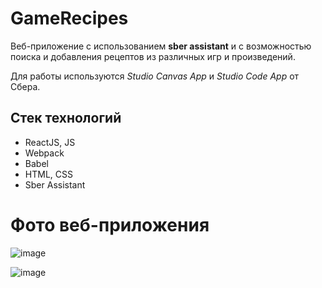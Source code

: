 # GameRecipes

Веб-приложение с использованием **sber assistant** и с возможностью поиска и добавления рецептов из различных игр и произведений. 

Для работы используются _Studio Canvas App_ и _Studio Code App_ от Сбера.

## Стек технологий
- ReactJS, JS
- Webpack
- Babel
- HTML, CSS
- Sber Assistant

# Фото веб-приложения
![image](https://github.com/domster704/game-recipes-app-front/assets/61056244/79f92a06-9762-4b65-aeed-39e18e7462da)

![image](https://github.com/domster704/game-recipes-app-front/assets/61056244/a12cb7a2-f5cd-45e0-9064-0e68fe1d0bbb)




